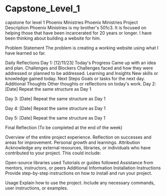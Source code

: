 # Capstone_Level_1
capstone for level 1 Phoenix Ministries
Phoenix Ministries
Project Description
Phoenix Ministries is my brother's 501c3.  It is focused on helping those that have been incarcerated for 20 years or longer.  I have been thinking about building a website for him.   

Problem Statement
The problem is creating a working website using what I have learned so far.

Daily Reflections
Day 1: [12/11/23]
Today's Progress
Came up with an idea and plan.
Challenges and Blockers
Challenges faced and how they were addressed or planned to be addressed.
Learning and Insights
New skills or knowledge gained today.
Next Steps
Goals or tasks for the next day.
Additional Thoughts
Other thoughts or reflections on today's work.
Day 2: [Date]
Repeat the same structure as Day 1

Day 3: [Date]
Repeat the same structure as Day 1

Day 4: [Date]
Repeat the same structure as Day 1

Day 5: [Date]
Repeat the same structure as Day 1

Final Reflection
(To be completed at the end of the week)

Overview of the entire project experience.
Reflection on successes and areas for improvement.
Personal growth and learnings.
Attribution
Acknowledge any external resources, libraries, or individuals who have contributed to your project. This could include:

Open-source libraries used
Tutorials or guides followed
Assistance from mentors, instructors, or peers
Additional Information
Installation Instructions
Provide step-by-step instructions on how to install and run your project.

Usage
Explain how to use the project. Include any necessary commands, user instructions, or examples.



